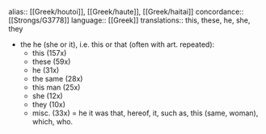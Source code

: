 alias:: [[Greek/houtoi]], [[Greek/haute]], [[Greek/haitai]] 
concordance:: [[Strongs/G3778]] 
language:: [[Greek]] 
translations:: this, these, he, she, they

- the he (she or it), i.e. this or that (often with art. repeated):
	- this (157x)
	- these (59x)
	- he (31x)
	- the same (28x)
	- this man (25x)
	- she (12x)
	- they (10x)
	- misc. (33x) = he it was that, hereof, it, such as, this (same, woman), which, who.